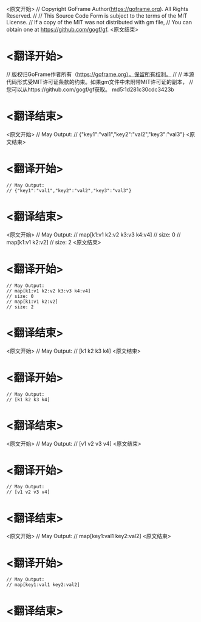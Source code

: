 
<原文开始>
// Copyright GoFrame Author(https://goframe.org). All Rights Reserved.
//
// This Source Code Form is subject to the terms of the MIT License.
// If a copy of the MIT was not distributed with gm file,
// You can obtain one at https://github.com/gogf/gf.
<原文结束>

# <翻译开始>
// 版权归GoFrame作者所有（https://goframe.org）。保留所有权利。
//
// 本源代码形式受MIT许可证条款的约束。如果gm文件中未附带MIT许可证的副本，
// 您可以从https://github.com/gogf/gf获取。 md5:1d281c30cdc3423b
# <翻译结束>


<原文开始>
	// May Output:
	// {"key1":"val1","key2":"val2","key3":"val3"}
<原文结束>

# <翻译开始>
	// May Output:
	// {"key1":"val1","key2":"val2","key3":"val3"}
# <翻译结束>


<原文开始>
	// May Output:
	// map[k1:v1 k2:v2 k3:v3 k4:v4]
	// size: 0
	// map[k1:v1 k2:v2]
	// size: 2
<原文结束>

# <翻译开始>
	// May Output:
	// map[k1:v1 k2:v2 k3:v3 k4:v4]
	// size: 0
	// map[k1:v1 k2:v2]
	// size: 2
# <翻译结束>


<原文开始>
	// May Output:
	// [k1 k2 k3 k4]
<原文结束>

# <翻译开始>
	// May Output:
	// [k1 k2 k3 k4]
# <翻译结束>


<原文开始>
	// May Output:
	// [v1 v2 v3 v4]
<原文结束>

# <翻译开始>
	// May Output:
	// [v1 v2 v3 v4]
# <翻译结束>


<原文开始>
	// May Output:
	// map[key1:val1 key2:val2]
<原文结束>

# <翻译开始>
	// May Output:
	// map[key1:val1 key2:val2]
# <翻译结束>

